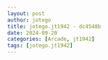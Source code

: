 ```yaml
---
layout: post
author: jotego
title: jotego.jt1942 - dc4548b
date: 2024-09-20
categories: [Arcade, jt1942]
tags: [jotego.jt1942]
---
```


